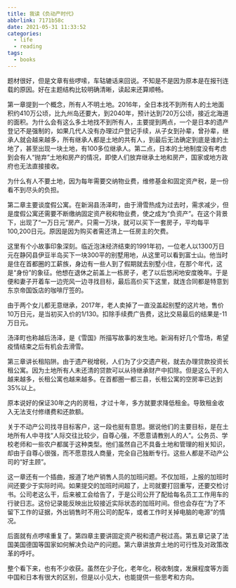 ```yaml
---
title: 我读《负动产时代》
abbrlink: 7171b58c
date: 2021-05-31 11:33:52
categories:
  - life
  - reading
tags:
  - books
---
```


题材很好，但是文章有些啰嗦，车轱辘话来回说。不知是不是因为原本是在报刊连载的原因。好在主题结构比较明确清晰，读起来还算顺畅。

第一章提到一个概念，所有人不明土地。2016年，全日本找不到所有人的土地面积约410万公顷，比九州岛还要大，到2040年，预计达到720万公顷，接近北海道的面积。为什么会有这么多土地找不到所有人，主要提到两点，一个是日本的遗产登记不是强制的，如果几代人没有办理过户登记手续，从子女到孙辈，曾孙辈，继承人就会越来越多，所有继承人都是土地的共有人，到最后无法确定到底是谁的土地了，甚至出现一块土地，有100多位继承人。第二点，日本的土地制度没有考虑到会有人“抛弃”土地和房产的情况，即使人们放弃继承土地和房产，国家或地方政府也无法直接接收。

为什么有人不要土地，因为每年需要交纳物业费，维修基金和固定资产税，是一份看不到尽头的负担。 

第二章主要谈度假公寓。在新潟县汤泽町，由于滑雪热成为过去时，需求减少，但是度假公寓还需要不断缴纳固定资产税和物业费，使之成为“负资产”。在这个背景下，出现了“一万日元”房产。只需一万块，就可以买下一套房子，平均每平100,200日元。原因是因为购买者需还清上一任房主的欠费。

这里有个小故事印象深刻。临近泡沫经济结束的1991年初，一位老人以1300万日元在静冈县伊豆半岛买下一块300平的别墅用地，从这里可以看到富士山。他当时是住在首都圈的工薪族，身边有一些人到了假期就去别墅小住，在那个年代，这是“身份”的象征。他想在退休之前盖上一栋房子，老了以后悠闲地安度晚年。于是便和妻子开着车一边兜风一边寻找目标，最后高价买下这里，就连合同都是特意到东京帝国饭店的咖啡厅签的。

由于两个女儿都无意继承，2017年，老人卖掉了一直没盖起别墅的这片地，售价10万日元，是当初买入价的1/130。扣除手续费广告费，这比交易最后的结果是-11万日元。

汤泽町也称越后汤泽，是《雪国》所描写故事的发生地。新潟有好几个雪场，希望疫情结束之后有机会去滑雪。

第三章讲长租陷阱。由于遗产税增税，人们为了少交遗产税，就去办理贷款投资长租公寓。因为土地所有人未还清的贷款可以从待继承财产中扣除。但是这么干的人越来越多，长租公寓也越来越多。在首都圈一都三县，长租公寓的空房率已达到35%以上。

原本说好的保证30年之内的房租，才过十年，多方就要求降低租金。导致租金收入无法支付修缮费和还款额。

关于不动产公司找寻目标客户，这一段也挺有意思。据说他们的主要目标，是在土地所有人中寻找“人际交往比较少，自尊心强，不愿意请教别人的人”。公务员、学校老师和一些农户都属于这种类型。他们虽然自己不具备土地和管理的相关知识，却由于自尊心很强，而不愿意找人商量，完全自己独断专行。这些人都是不动产公司的“好主顾”。

这一章还有一个插曲，报道了地产销售人员的加班问题。不仅加班，上报的加班时间还要少于实际时间。如果提交的加班时间超了，上司就要打回重写，还要交检讨书。公司老这么干，后来被工会给告了，于是公司公开了配给每名员工工作用车的行驶日志。这份记录能反映出比较接近实际状态的加班时间。但也会存在“为了不留下工作的证据，外出销售时不用公司的配车，或者工作时关掉电脑的电源”的情况。

后面就有点啰嗦重复了。第四章主要讲固定资产税和遗产税过高。第五章记录了法国美国德国等国家如何解决负动产的问题。第六章讲放弃土地的可行性及对政策改革的呼吁。

整个看下来，也有不少收获。虽然在少子化，老年化，税收制度，发展程度等方面中国和日本有很大的区别，但是以小见大，也能提供一些思考和方向。

